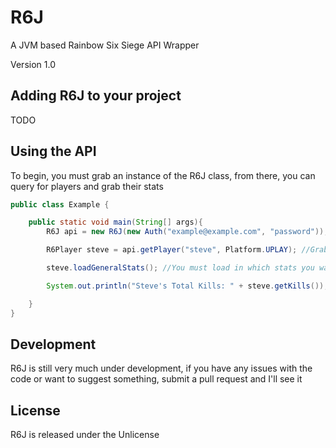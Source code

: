 # R6J
A JVM based Rainbow Six Siege API Wrapper

Version 1.0

## Adding R6J to your project
TODO

## Using the API
To begin, you must grab an instance of the R6J class, from there, you can query for players and grab their stats

```Java
public class Example {

    public static void main(String[] args){
        R6J api = new R6J(new Auth("example@example.com", "password")); //Creates a new instance of the api with the given ubisoft credentials

        R6Player steve = api.getPlayer("steve", Platform.UPLAY); //Grabs a player instance of steve on UPLAY

        steve.loadGeneralStats(); //You must load in which stats you want to read before attempting to read them

        System.out.println("Steve's Total Kills: " + steve.getKills()); //Prints out how many kills steve has

    }
}
```

## Development
R6J is still very much under development, if you have any issues with the code or want to suggest something, submit a pull request and I'll see it

## License
R6J is released under the Unlicense
